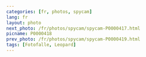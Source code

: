 ```yaml
---
categories: [fr, photos, spycam]
lang: fr
layout: photo
next_photo: /fr/photos/spycam/spycam-P0000417.html
picname: P0000418
prev_photo: /fr/photos/spycam/spycam-P0000419.html
tags: [Fotofalle, Leopard]
---
```

